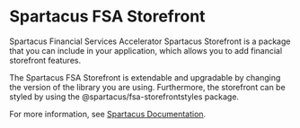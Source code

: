 # Spartacus FSA Storefront

Spartacus Financial Services Accelerator Spartacus Storefront is a package that you can include in your application, which allows you to add financial storefront features.

The Spartacus FSA Storefront is extendable and upgradable by changing the version of the library you are using. Furthermore, the storefront can be styled by using the @spartacus/fsa-storefrontstyles package.

For more information, see [Spartacus Documentation](https://github.com/SAP/spartacus-financial-services-accelerator).

